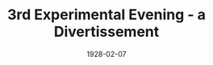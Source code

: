 ---
title: 3rd Experimental Evening - a Divertissement
date: 1928-02-07
closing_date:
layout: productions
featured_image:
image_caption:
image_credit:
playbill:
Theatre: Theatre Jacksonville
cast:
- Ensemble:
  - Dore' Beauchamp-Nobbs
  - Tom K. Scauff, Jr.
understudies:
orchestra:
external_links:
---